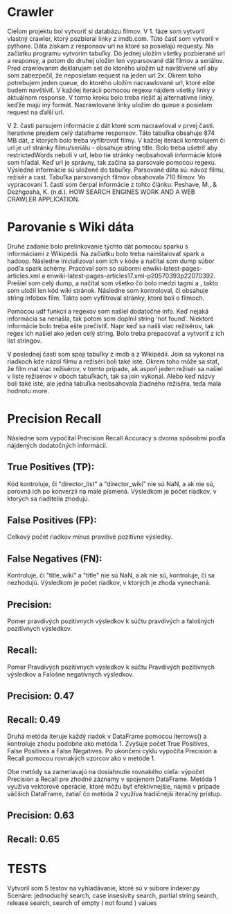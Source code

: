 
# Crawler
Cieĺom projektu bol vytvoriť si databázu filmov. V 1. fáze som vytvoril vlastný crawler, ktorý pozbieral linky z imdb.com. 
Túto časť som vytvoril v pythone. Dáta získam z responsov url na ktoré sa posielajú requesty. Na začiatku programu vytvorím tabuľky.
Do jednej uložím všetky pozbierané url a responsy, a potom do druhej uložím len vyparsované dát filmov a seriálov.
Pred crawlovaním deklarujem set do ktorého uložím už navštívené url aby som zabezpečil, že neposielam request na jeden url 2x.
Okrem toho potrebujem jeden queue, do ktorého uložím nacrawlované url, ktoré ešte budem navštíviť. V každej iterácii pomocou regexu nájdem všetky linky  v aktuálnom response.
V tomto kroku bolo treba riešiť aj alternatívne linky, keďže majú iný formát. Nacrawlované linky uložím do queue a posielam request na ďalší url. 

V 2. časti parsujem informácie z dát ktoré som nacrawloval v prvej časti. Iteratívne prejdem celý dataframe responsov. 
Táto tabuľka obsahuje 874 MB dát, z ktorých bolo treba vyfiltrovať filmy. V každej iterácii kontrolujem či url je url stránky filmu/seriálu - obsahuje string title.
Bolo treba ušetriť aby restrictedWords neboli v url, lebo tie stránky neobsahovali informácie ktoré som hľadal. Keď url je správny, tak začína sa parsovaie pomocou regexu.
Výsledné informácie sú uložené do tabuľky. Parsované dáta sú: návoz filmu, režisér a cast. Tabuľka parsovaných filmov obsahovala 710 filmov.
Vo vypracovaní 1. časti som čerpal informácie z tohto článku:
Peshave, M., & Dezhgosha, K. (n.d.). HOW SEARCH ENGINES WORK AND A WEB CRAWLER APPLICATION.


# Parovanie s Wiki dáta
Druhé zadanie bolo prelinkovanie týchto dát pomocou sparku s informáciami z Wikipédii. Na začiatku bolo treba nainštalovať spark a hadoop.
Následne inicializoval som ich v kóde a načítal som dump súbor podľa spark schémy. Pracoval som so súbormi enwiki-latest-pages-articles.xml a enwiki-latest-pages-articles17.xml-p20570393p22070392.
Prešiel som celý dump, a načítal som všetko čo bolo medzi tagmi <page> a </page>, takto som uložil len kód wiki stránok. Následne som kontroloval,
či <revision> obsahuje string Infobox film. Takto som vyfiltroval stránky, ktoré boli o filmoch.

Pomocou udf funkcií a regexov som našiel dodatočné info. Keď nejaká informácia sa nenašla, tak potom som doplnil string ‘not found’.
Niektoré informácie bolo treba ešte prečistiť. Napr keď sa našli viac režisérov,
tak regex ich našiel ako jeden celý string. Bolo treba prepacovať a vytvoriť z ich list stringov. 

V poslednej časti som spoji tabuľky z imdb a z Wikipédii. Join sa vykonal na riadkoch kde názol filmu a režiséri boli také isté. 
Okrem toho môže sa stať, že film mal viac režisérov, v tomto prípade, ak aspoň jeden režisér sa našiel v liste režisérov v oboch tabuľkách, tak sa join vykonal. 
Alebo keď názvy boli také isté, ale jedna tabuľka neobsahovala žiadneho režiséra, teda mala hodnotu more.

# Precision Recall
Následne som vypočítal Precision Recall Accuracy s dvoma spôsobmi podľa nájdených dodatočných informácií.
## True Positives (TP):
  Kód kontroluje, či "director_list" a "director_wiki" nie sú NaN, a ak nie sú, porovná ich po konverzii na malé písmená.
  Výsledkom je počet riadkov, v ktorých sa riaditelia zhodujú.
## False Positives (FP): 
  Celkový počet riadkov mínus pravdivé pozitívne výsledky.
## False Negatives (FN):
  Kontroluje, či "title_wiki" a "title" nie sú NaN, a ak nie sú, kontroluje, či sa nezhodujú. Výsledkom je počet riadkov, v ktorých je zhoda vynechaná.

## Precision:
  Pomer pravdivých pozitívnych výsledkov k súčtu pravdivých a falošných pozitívnych výsledkov.
## Recall:
  Pomer Pravdivých pozitívnych výsledkov k súčtu Pravdivých pozitívnych výsledkov a Falošne negatívnych výsledkov.
## Precision: 0.47
## Recall: 0.49

Druhá metóda iteruje každý riadok v DataFrame pomocou iterrows() a kontroluje zhodu podobne ako metóda 1.
Zvyšuje počet True Positives, False Positives a False Negatives. Po ukončení cyklu vypočíta Precision a Recall pomocou rovnakých vzorcov ako v metóde 1.

Obe metódy sa zameriavajú na dosiahnutie rovnakého cieľa: výpočet Precision a Recall pre zhodné záznamy v spojenom DataFrame.
Metóda 1 využíva vektorové operácie, ktoré môžu byť efektívnejšie, najmä v prípade väčších DataFrame, zatiaľ čo metóda 2 využíva tradičnejší iteračný prístup.
## Precision: 0.63
## Recall: 0.65

# TESTS
Vytvoril som 5 testov na vyhladávanie, ktoré sú v súbore indexer.py
Scenáre: jednoduchý search, case insesivity search, partial string search, release search, search of empty ( not found ) values

